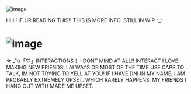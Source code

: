 ![image](https://github.com/user-attachments/assets/aef8fd00-0b43-45ed-b0b2-36e3093eed70)




HIII!! IF UR READING THIS!! THIS IS MORE INFO. STILL IN WIP ^_^


# ![image](https://github.com/user-attachments/assets/6a09d548-6cf8-4b86-8c8e-c45d619fa21a)



☆ ₊˚ପ「♡」INTERACTIONS！
I DONT MIND AT ALL!! INTERACT I LOVE MAKING NEW FRIENDS! 
I ALWAYS OR MOST OF THE TIME USE CAPS TO TALK, IM NOT TRYING TO YELL AT YOU! 
IF I HAVE DNI IN MY NAME, I AM PROBABLY EXTREMELY UPSET. WHICH RARELY HAPPENS, MY FRIENDS I HANG OUT WITH MADE ME UPSET. 










